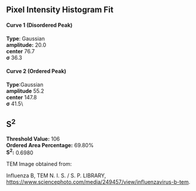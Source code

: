 ## Pixel Intensity Histogram Fit

#### Curve 1 (Disordered Peak)
**Type**: Gaussian\
**amplitude:** 20.0\
**center** 76.7\
**σ** 36.3


#### Curve 2 (Ordered Peak)
**Type**:Gaussian\
**amplitude** 55.2\
**center** 147.8\
**σ** 41.5\


## S<sup>2</sup>
**Threshold Value:** 106\
**Ordered Area Percentage:** 69.80%\
**S<sup>2</sup>:** 0.6980





TEM Image obtained from:

Influenza B, TEM N. I. S. / S. P. LIBRARY, https://www.sciencephoto.com/media/249457/view/influenzavirus-b-tem.
